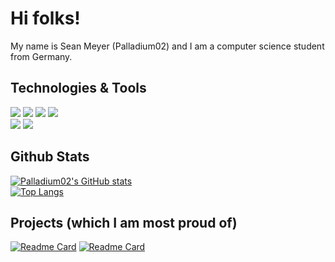 # Hi folks!

My name is Sean Meyer (Palladium02) and I am a computer science student from
Germany.

## Technologies & Tools

![](https://img.shields.io/badge/Code-Typescript-informational?style=flat&logo=typescript&logoColor=white&color=667eea)
![](https://img.shields.io/badge/Code-Javascript-informational?style=flat&logo=javascript&logoColor=white&color=667eea)
![](https://img.shields.io/badge/Code-Python-informational?style=flat&logo=python&logoColor=white&color=667eea)
![](https://img.shields.io/badge/Code-Ruby-informational?style=flat&logo=ruby&logoColor=white&color=667eea)
<br/>
![](https://img.shields.io/badge/Data-MySQL-informational?style=flat&logo=mysql&logoColor=white&color=667eea)
![](https://img.shields.io/badge/Editor-VSCode-informational?style=flat&logo=visualstudiocode&logoColor=white&color=667eea)

## Github Stats

[![Palladium02's GitHub stats](https://github-readme-stats.vercel.app/api?username=Palladium02#gh-light-mode-only)](https://github.com/Palladium02)
<br/>
[![Top Langs](https://github-readme-stats.vercel.app/api/top-langs/?username=Palladium02)](https://github.com/Palladium02/github-readme-stats)

## Projects (which I am most proud of)

[![Readme Card](https://github-readme-stats.vercel.app/api/pin/?username=Palladium02&repo=aira-server)](https://github.com/Palladium02/aira-server)
[![Readme Card](https://github-readme-stats.vercel.app/api/pin/?username=Palladium02&repo=aira-studio)](https://github.com/Palladium02/aira-studio)
